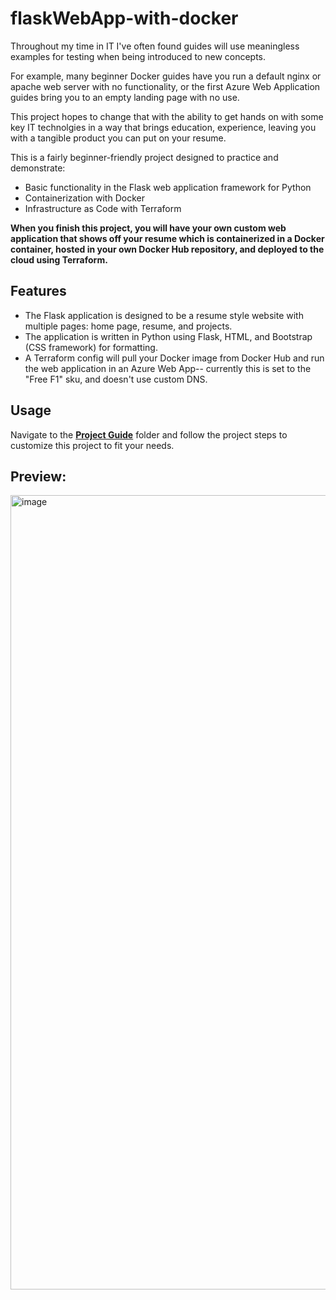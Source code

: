 # flaskWebApp-with-docker

Throughout my time in IT I've often found guides will use meaningless examples for testing when being introduced to new concepts. 

For example, many beginner Docker guides have you run a default nginx or apache web server with no functionality, or the first Azure Web Application guides bring you to an empty landing page with no use. 

This project hopes to change that with the ability to get hands on with some key IT technolgies in a way that brings education, experience, leaving you with a tangible product you can put on your resume.

This is a fairly beginner-friendly project designed to practice and demonstrate:
- Basic functionality in the Flask web application framework for Python
- Containerization with Docker
- Infrastructure as Code with Terraform

**When you finish this project, you will have your own custom web application that shows off your resume which is containerized in a Docker container, hosted in your own Docker Hub repository, and deployed to the cloud using Terraform.**

## Features
- The Flask application is designed to be a resume style website with multiple pages: home page, resume, and projects.
- The application is written in Python using Flask, HTML, and Bootstrap (CSS framework) for formatting.
- A Terraform config will pull your Docker image from Docker Hub and run the web application in an Azure Web App-- currently this is set to the "Free F1" sku, and doesn't use custom DNS.

## Usage
Navigate to the [**Project Guide**](https://github.com/dk-fern/flaskWebApp-with-docker/tree/main/Project%20Guide) folder and follow the project steps to customize this project to fit your needs.

## Preview:
<img width="1271" alt="image" src="https://github.com/dk-fern/flaskWebApp-with-docker/assets/110493897/0bb47735-7585-4b71-8077-a2ace6f3ab0d">
